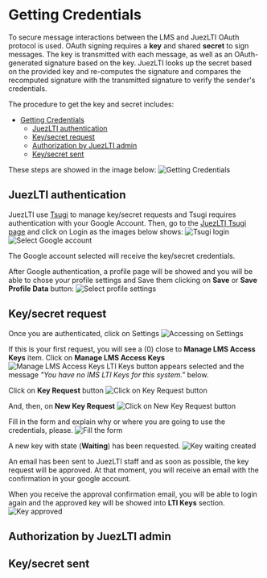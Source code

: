 # Getting Credentials
To secure message interactions between the LMS and JuezLTI OAuth protocol is used. OAuth signing requires a **key** and shared **secret** to sign messages.  The key is transmitted with each message, as well as an OAuth-generated signature based on the key. JuezLTI looks up the secret based on the provided key and re-computes the signature and compares the recomputed signature with the transmitted signature to verify the sender's credentials.

The procedure to get the key and secret includes:
- [Getting Credentials](#getting-credentials)
  - [JuezLTI authentication](#juezlti-authentication)
  - [Key/secret request](#keysecret-request)
  - [Authorization by JuezLTI admin](#authorization-by-juezlti-admin)
  - [Key/secret sent](#keysecret-sent)

These steps are showed in the image below:
![Getting Credentials](../docs/img/juezLTI_gettingCredentials.jpg)

## JuezLTI authentication

JuezLTI use [Tsugi](https://www.tsugi.org) to manage key/secret requests and Tsugi requires authentication with your Google Account. Then, go to the [JuezLTI Tsugi page](https://beta.juezlti.eu/tsugi/) and click on Login as the images below shows:
![Tsugi login](../docs/img/loginTsugi.png)
![Select Google account](../docs/img/googleLogin.png)

The Google account selected will receive the key/secret credentials.

After Google authentication, a profile page will be showed and you will be able to chose your profile settings and Save them clicking on **Save** or **Save Profile Data** button:
![Select profile settings](../docs/img/profile.png)

## Key/secret request

Once you are authenticated, click on Settings
![Accessing on Settings](../docs/img/settings.png)

If this is your first request, you will see a (0) close to **Manage LMS Access Keys** item. Click on **Manage LMS Access Keys**
![Manage LMS Access Keys](../docs/img/LMS_Access_keys_0.png)
LTI Keys button appears selected and the message _"You have no IMS LTI Keys for this system."_ below.

Click on **Key Request** button
![Click on Key Request button](../docs/img/keyRequestButton.png)

And, then, on **New Key Request**
![Click on New Key Request button](../docs/img/newKeyRequest.png)

Fill in the form and explain why or where you are going to use the credentials, please.
![Fill the form](../docs/img/explainWhy.png)

A new key with state (**Waiting**) has been requested.
![Key waiting created](../docs/img/keyWaiting.png)

An email has been sent to JuezLTI staff and as soon as possible, the key request will be approved. At that moment, you will receive an email with the confirmation in your google account.

When you receive the approval confirmation email, you will be able to login again and the approved key will be showed into **LTI Keys** section.
![Key approved](../docs/img/keyApproved.png)

## Authorization by JuezLTI admin


## Key/secret sent

